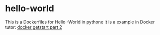 hello-world
=============


This is a Dockerfiles for Hello -World in pythone
It is a example in Docker tutor: [docker getstart part 2 ](https://docs.docker.com/get-started/part2/)

